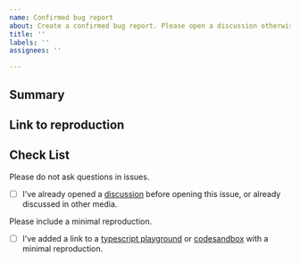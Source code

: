 ```yaml
---
name: Confirmed bug report
about: Create a confirmed bug report. Please open a discussion otherwise.
title: ''
labels: ''
assignees: ''

---
```


## Summary



## Link to reproduction



## Check List

Please do not ask questions in issues.

- [ ] I've already opened a [discussion](https://github.com/pmndrs/valtio/discussions) before opening this issue, or already discussed in other media.

Please include a minimal reproduction.

- [ ] I've added a link to a [typescript playground](https://www.typescriptlang.org/play) or [codesandbox](https://codesandbox.io) with a minimal reproduction.

